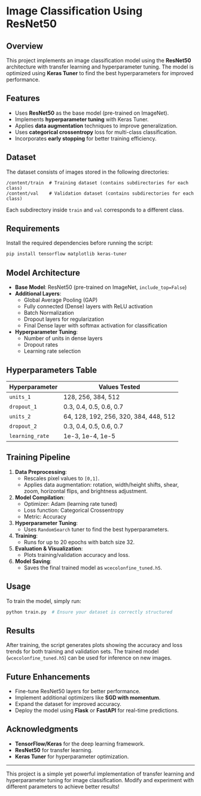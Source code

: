 # Image Classification Using ResNet50

## Overview
This project implements an image classification model using the **ResNet50** architecture with transfer learning and hyperparameter tuning. The model is optimized using **Keras Tuner** to find the best hyperparameters for improved performance.

## Features
- Uses **ResNet50** as the base model (pre-trained on ImageNet).
- Implements **hyperparameter tuning** with Keras Tuner.
- Applies **data augmentation** techniques to improve generalization.
- Uses **categorical crossentropy** loss for multi-class classification.
- Incorporates **early stopping** for better training efficiency.

## Dataset
The dataset consists of images stored in the following directories:
```
/content/train  # Training dataset (contains subdirectories for each class)
/content/val    # Validation dataset (contains subdirectories for each class)
```
Each subdirectory inside `train` and `val` corresponds to a different class.

## Requirements
Install the required dependencies before running the script:
```bash
pip install tensorflow matplotlib keras-tuner
```

## Model Architecture
- **Base Model**: ResNet50 (pre-trained on ImageNet, `include_top=False`)
- **Additional Layers**:
  - Global Average Pooling (GAP)
  - Fully connected (Dense) layers with ReLU activation
  - Batch Normalization
  - Dropout layers for regularization
  - Final Dense layer with softmax activation for classification
- **Hyperparameter Tuning**:
  - Number of units in dense layers
  - Dropout rates
  - Learning rate selection

## Hyperparameters Table
| Hyperparameter  | Values Tested |
|---------------|--------------|
| `units_1`     | 128, 256, 384, 512 |
| `dropout_1`   | 0.3, 0.4, 0.5, 0.6, 0.7 |
| `units_2`     | 64, 128, 192, 256, 320, 384, 448, 512 |
| `dropout_2`   | 0.3, 0.4, 0.5, 0.6, 0.7 |
| `learning_rate` | 1e-3, 1e-4, 1e-5 |

## Training Pipeline
1. **Data Preprocessing**:
   - Rescales pixel values to `[0,1]`.
   - Applies data augmentation: rotation, width/height shifts, shear, zoom, horizontal flips, and brightness adjustment.
2. **Model Compilation**:
   - Optimizer: Adam (learning rate tuned)
   - Loss function: Categorical Crossentropy
   - Metric: Accuracy
3. **Hyperparameter Tuning**:
   - Uses `RandomSearch` tuner to find the best hyperparameters.
4. **Training**:
   - Runs for up to 20 epochs with batch size 32.
5. **Evaluation & Visualization**:
   - Plots training/validation accuracy and loss.
6. **Model Saving**:
   - Saves the final trained model as `wcecolonfine_tuned.h5`.

## Usage
To train the model, simply run:
```bash
python train.py  # Ensure your dataset is correctly structured
```

## Results
After training, the script generates plots showing the accuracy and loss trends for both training and validation sets. The trained model (`wcecolonfine_tuned.h5`) can be used for inference on new images.

## Future Enhancements
- Fine-tune ResNet50 layers for better performance.
- Implement additional optimizers like **SGD with momentum**.
- Expand the dataset for improved accuracy.
- Deploy the model using **Flask** or **FastAPI** for real-time predictions.

## Acknowledgments
- **TensorFlow/Keras** for the deep learning framework.
- **ResNet50** for transfer learning.
- **Keras Tuner** for hyperparameter optimization.

---
This project is a simple yet powerful implementation of transfer learning and hyperparameter tuning for image classification. Modify and experiment with different parameters to achieve better results!

